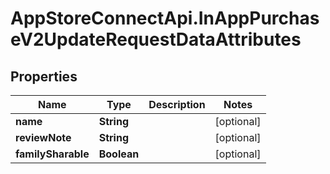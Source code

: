 # AppStoreConnectApi.InAppPurchaseV2UpdateRequestDataAttributes

## Properties

Name | Type | Description | Notes
------------ | ------------- | ------------- | -------------
**name** | **String** |  | [optional] 
**reviewNote** | **String** |  | [optional] 
**familySharable** | **Boolean** |  | [optional] 



